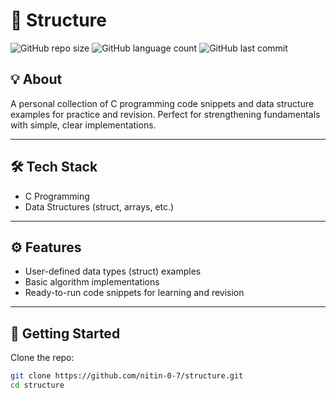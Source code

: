 # 🚀 Structure

![GitHub repo size](https://img.shields.io/github/repo-size/nitin-0-7/structure)
![GitHub language count](https://img.shields.io/github/languages/count/nitin-0-7/structure)
![GitHub last commit](https://img.shields.io/github/last-commit/nitin-0-7/structure)

## 💡 About  
A personal collection of C programming code snippets and data structure examples for practice and revision. Perfect for strengthening fundamentals with simple, clear implementations.

---

## 🛠️ Tech Stack  
- C Programming  
- Data Structures (struct, arrays, etc.)

---

## ⚙️ Features  
- User-defined data types (struct) examples  
- Basic algorithm implementations  
- Ready-to-run code snippets for learning and revision

---

## 🚀 Getting Started  

Clone the repo:  
```bash
git clone https://github.com/nitin-0-7/structure.git
cd structure
